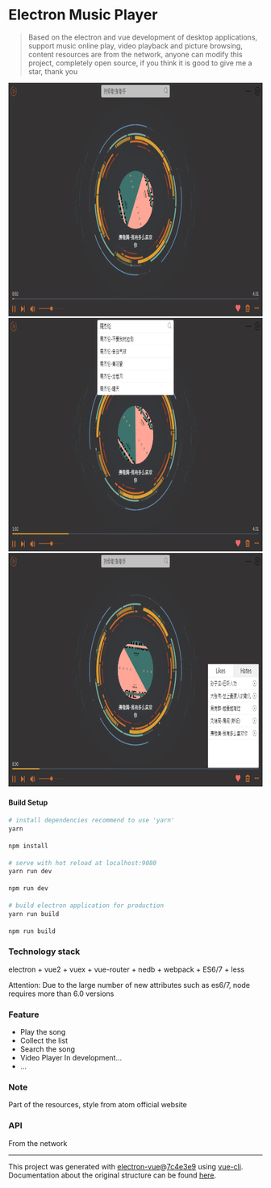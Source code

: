 # Electron Music Player

> Based on the electron and vue development of desktop applications, support music online play, video playback and picture browsing, content resources are from the network, anyone can modify this project, completely open source, if you think it is good to give me a star, thank you

<img src="https://github.com/thunderstreak/music/blob/NewAudioBuffered/static/player1.jpg" width="900" height="463"/>

<img src="https://github.com/thunderstreak/music/blob/NewAudioBuffered/static/player2.jpg" width="900" height="463"/>

<img src="https://github.com/thunderstreak/music/blob/NewAudioBuffered/static/player3.jpg" width="900" height="463"/>

#### Build Setup

``` bash
# install dependencies recommend to use 'yarn'
yarn

npm install

# serve with hot reload at localhost:9080
yarn run dev

npm run dev

# build electron application for production
yarn run build

npm run build

```

### Technology stack

electron + vue2 + vuex + vue-router + nedb + webpack + ES6/7 + less

Attention: Due to the large number of new attributes such as es6/7, node requires more than 6.0 versions

### Feature
- Play the song
- Collect the list
- Search the song
- Video Player In development...
- ...

### Note
Part of the resources, style from atom official website

### API
From the network

---

This project was generated with [electron-vue](https://github.com/SimulatedGREG/electron-vue)@[7c4e3e9](https://github.com/SimulatedGREG/electron-vue/tree/7c4e3e90a772bd4c27d2dd4790f61f09bae0fcef) using [vue-cli](https://github.com/vuejs/vue-cli). Documentation about the original structure can be found [here](https://simulatedgreg.gitbooks.io/electron-vue/content/index.html).
